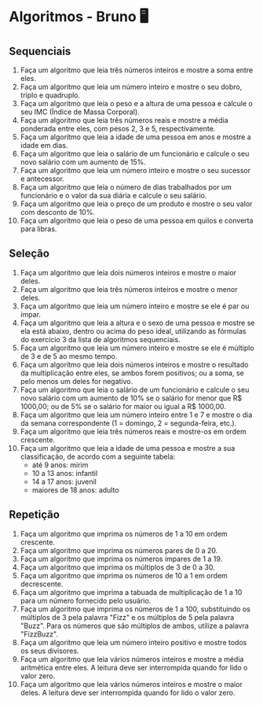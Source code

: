 # Algoritmos - Bruno 🖥️

## Sequenciais

1. Faça um algoritmo que leia três números inteiros e mostre a soma entre eles.
2. Faça um algoritmo que leia um número inteiro e mostre o seu dobro, triplo e quadruplo.
3. Faça um algoritmo que leia o peso e a altura de uma pessoa e calcule o seu IMC (Índice de Massa Corporal).
4. Faça um algoritmo que leia três números reais e mostre a média ponderada entre eles, com pesos 2, 3 e 5,
   respectivamente.
5. Faça um algoritmo que leia a idade de uma pessoa em anos e mostre a idade em dias.
6. Faça um algoritmo que leia o salário de um funcionário e calcule o seu novo salário com um aumento de 15%.
7. Faça um algoritmo que leia um número inteiro e mostre o seu sucessor e antecessor.
8. Faça um algoritmo que leia o número de dias trabalhados por um funcionário e o valor da sua diária e calcule o seu
   salário.
9. Faça um algoritmo que leia o preço de um produto e mostre o seu valor com desconto de 10%.
10. Faça um algoritmo que leia o peso de uma pessoa em quilos e converta para libras.

## Seleção

1. Faça um algoritmo que leia dois números inteiros e mostre o maior deles.
2. Faça um algoritmo que leia três números inteiros e mostre o menor deles.
3. Faça um algoritmo que leia um número inteiro e mostre se ele é par ou ímpar.
4. Faça um algoritmo que leia a altura e o sexo de uma pessoa e mostre se ela está abaixo, dentro ou acima do peso
   ideal, utilizando as fórmulas do exercício 3 da lista de algoritmos sequenciais.
5. Faça um algoritmo que leia um número inteiro e mostre se ele é múltiplo de 3 e de 5 ao mesmo tempo.
6. Faça um algoritmo que leia dois números inteiros e mostre o resultado da multiplicação entre eles, se ambos forem
   positivos; ou a soma, se pelo menos um deles for negativo.
7. Faça um algoritmo que leia o salário de um funcionário e calcule o seu novo salário com um aumento de 10% se o
   salário for menor que R$ 1000,00; ou de 5% se o salário for maior ou igual a R$ 1000,00.
8. Faça um algoritmo que leia um número inteiro entre 1 e 7 e mostre o dia da semana correspondente (1 = domingo, 2 =
   segunda-feira, etc.).
9. Faça um algoritmo que leia três números reais e mostre-os em ordem crescente.
10. Faça um algoritmo que leia a idade de uma pessoa e mostre a sua classificação, de acordo com a seguinte tabela:
    * até 9 anos: mirim
    * 10 a 13 anos: infantil
    * 14 a 17 anos: juvenil
    * maiores de 18 anos: adulto

## Repetição

1. Faça um algoritmo que imprima os números de 1 a 10 em ordem crescente.
2. Faça um algoritmo que imprima os números pares de 0 a 20.
3. Faça um algoritmo que imprima os números ímpares de 1 a 19.
4. Faça um algoritmo que imprima os múltiplos de 3 de 0 a 30.
5. Faça um algoritmo que imprima os números de 10 a 1 em ordem decrescente.
6. Faça um algoritmo que imprima a tabuada de multiplicação de 1 a 10 para um número fornecido pelo usuário.
7. Faça um algoritmo que imprima os números de 1 a 100, substituindo os múltiplos de 3 pela palavra "Fizz" e os
   múltiplos de 5 pela palavra "Buzz". Para os números que são múltiplos de ambos, utilize a palavra "FizzBuzz".
8. Faça um algoritmo que leia um número inteiro positivo e mostre todos os seus divisores.
9. Faça um algoritmo que leia vários números inteiros e mostre a média aritmética entre eles. A leitura deve ser
   interrompida quando for lido o valor zero.
10. Faça um algoritmo que leia vários números inteiros e mostre o maior deles. A leitura deve ser interrompida quando
    for lido o valor zero.
